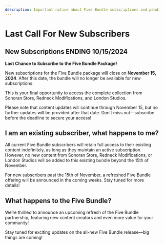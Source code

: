 ```yaml
---
description: Important notice about Five Bundle subscriptions and pending changes.
---
```


# Last Call For New Subscribers

## New Subscriptions ENDING 10/15/2024

**Last Chance to Subscribe to the Five Bundle Package!**

New subscriptions for the Five Bundle package will close on **November 15, 2024**. After this date, the bundle will no longer be available for new subscriptions.

This is your final opportunity to access the complete collection from Sonoran Store, Redneck Modifications, and London Studios.

Please note that content updates will continue through November 15, but no further updates will be provided after that date. Don’t miss out—subscribe before the deadline to secure your access!

## I am an existing subscriber, what happens to me?

All current Five Bundle subscribers will retain full access to their existing content indefinitely, as long as they maintain an active subscription. However, no new content from Sonoran Store, Redneck Modifications, or London Studios will be added to this existing bundle beyond the 15th of November.

For new subscribers past the 15th of November, a refreshed Five Bundle offering will be announced in the coming weeks. Stay tuned for more details!

## What happens to the Five Bundle?

We’re thrilled to announce an upcoming refresh of the Five Bundle partnership, featuring new content creators and even more value for your community!

Stay tuned for exciting updates on the all-new Five Bundle release—big things are coming!

